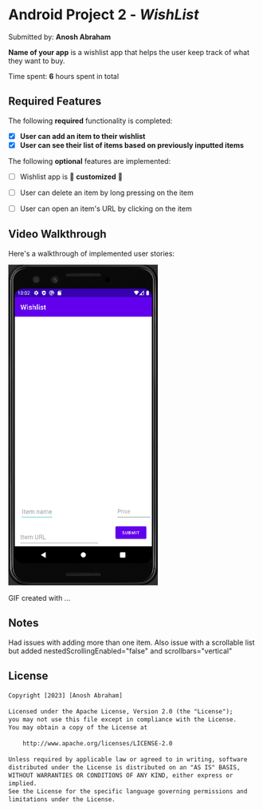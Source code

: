 # Android Project 2 - *WishList*

Submitted by: **Anosh Abraham**

**Name of your app** is a wishlist app that helps the user keep track of what they want to buy.

Time spent: **6** hours spent in total

## Required Features

The following **required** functionality is completed:

- [x] **User can add an item to their wishlist**
- [x] **User can see their list of items based on previously inputted items**

The following **optional** features are implemented:

- [ ] Wishlist app is 🎨 **customized** 🎨
- [ ] User can delete an item by long pressing on the item
- [ ] User can open an item's URL by clicking on the item


## Video Walkthrough

Here's a walkthrough of implemented user stories:

<img src='https://github.com/A-Abra/Wishlist/blob/master/Wishlist.gif' title='Video Walkthrough' width='' alt='Video Walkthrough' />

<!-- Replace this with whatever GIF tool you used! -->
GIF created with ...  


## Notes

Had issues with adding more than one item. Also issue with a scrollable list but added nestedScrollingEnabled="false" and scrollbars="vertical"

## License

    Copyright [2023] [Anosh Abraham]

    Licensed under the Apache License, Version 2.0 (the "License");
    you may not use this file except in compliance with the License.
    You may obtain a copy of the License at

        http://www.apache.org/licenses/LICENSE-2.0

    Unless required by applicable law or agreed to in writing, software
    distributed under the License is distributed on an "AS IS" BASIS,
    WITHOUT WARRANTIES OR CONDITIONS OF ANY KIND, either express or implied.
    See the License for the specific language governing permissions and
    limitations under the License.
